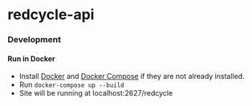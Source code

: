 # redcycle-api

### Development

#### Run in Docker
* Install [Docker](https://docs.docker.com/get-docker/) and [Docker Compose](https://docs.docker.com/compose/install/) if they are not already installed.
* Run `docker-compose up --build`
* Site will be running at localhost:2627/redcycle
